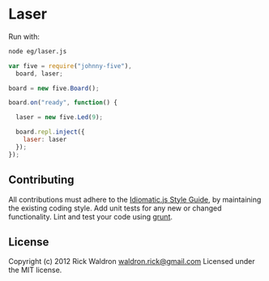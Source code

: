 # Laser

Run with:
```bash
node eg/laser.js
```


```javascript
var five = require("johnny-five"),
  board, laser;

board = new five.Board();

board.on("ready", function() {

  laser = new five.Led(9);

  board.repl.inject({
    laser: laser
  });
});

```













## Contributing
All contributions must adhere to the [Idiomatic.js Style Guide](https://github.com/rwldrn/idiomatic.js),
by maintaining the existing coding style. Add unit tests for any new or changed functionality. Lint and test your code using [grunt](https://github.com/cowboy/grunt).

## License
Copyright (c) 2012 Rick Waldron <waldron.rick@gmail.com>
Licensed under the MIT license.
